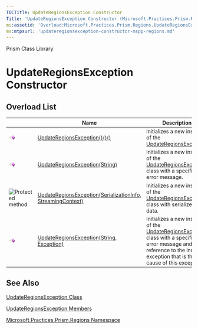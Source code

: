 ```yaml
---
TOCTitle: UpdateRegionsException Constructor
Title: 'UpdateRegionsException Constructor (Microsoft.Practices.Prism.Regions)'
ms:assetid: 'Overload:Microsoft.Practices.Prism.Regions.UpdateRegionsException.\#ctor'
ms:mtpsurl: 'updateregionsexception-constructor-mspp-regions.md'
---
```


Prism Class Library

UpdateRegionsException Constructor
==================================

Overload List
-------------

<table>

<thead>
<tr class="header">
<th> </th>
<th>Name</th>
<th>Description</th>
</tr>
</thead>
<tbody>
<tr class="odd">
<td><img src="images/public-method.gif" title="Public method" /></td>
<td><a href="https://msdn.microsoft.com/library/microsoft.practices.prism.regions.updateregionsexception.">UpdateRegionsException()()()</a></td>
<td><div class="summary">
Initializes a new instance of the <a href="https://msdn.microsoft.com/library/microsoft.practices.prism.regions.updateregionsexception">UpdateRegionsException</a>
</div></td>
</tr>
<tr class="even">
<td><img src="images/public-method.gif" title="Public method" /></td>
<td><a href="https://msdn.microsoft.com/library/microsoft.practices.prism.regions.updateregionsexception.">UpdateRegionsException(String)</a></td>
<td><div class="summary">
Initializes a new instance of the <a href="https://msdn.microsoft.com/library/microsoft.practices.prism.regions.updateregionsexception">UpdateRegionsException</a> class with a specified error message.
</div></td>
</tr>
<tr class="odd">
<td><img src="https://msdn.microsoft.com/en-us/Gg419143.protmethod(en-us,PandP.50).gif" title="Protected method" /></td>
<td><a href="https://msdn.microsoft.com/library/microsoft.practices.prism.regions.updateregionsexception.">UpdateRegionsException(SerializationInfo, StreamingContext)</a></td>
<td><div class="summary">
Initializes a new instance of the <a href="https://msdn.microsoft.com/library/microsoft.practices.prism.regions.updateregionsexception">UpdateRegionsException</a> class with serialized data.
</div></td>
</tr>
<tr class="even">
<td><img src="images/public-method.gif" title="Public method" /></td>
<td><a href="https://msdn.microsoft.com/library/microsoft.practices.prism.regions.updateregionsexception.">UpdateRegionsException(String, Exception)</a></td>
<td><div class="summary">
Initializes a new instance of the <a href="https://msdn.microsoft.com/library/microsoft.practices.prism.regions.updateregionsexception">UpdateRegionsException</a> class with a specified error message and a reference to the inner exception that is the cause of this exception.
</div></td>
</tr>
</tbody>
</table>

See Also
--------


[UpdateRegionsException Class](updateregionsexception-class-mspp-regions.md)

[UpdateRegionsException Members](updateregionsexception-members-mspp-regions.md)

[Microsoft.Practices.Prism.Regions Namespace](mspp-regions-namespace.md)
